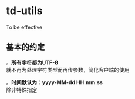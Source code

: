 # td-utils
To be effective

## 基本的约定

。**所有字符都为UTF-8**  
就不再为处理字符类型而再传参数，简化客户端的使用

。**时间默认为：yyyy-MM-dd HH:mm:ss**    
除非特殊指定
